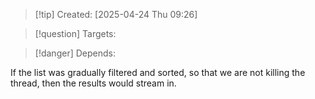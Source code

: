 
>[!tip] Created: [2025-04-24 Thu 09:26]

>[!question] Targets: 

>[!danger] Depends: 

If the list was gradually filtered and sorted, so that we are not killing the thread, then the results would stream in.